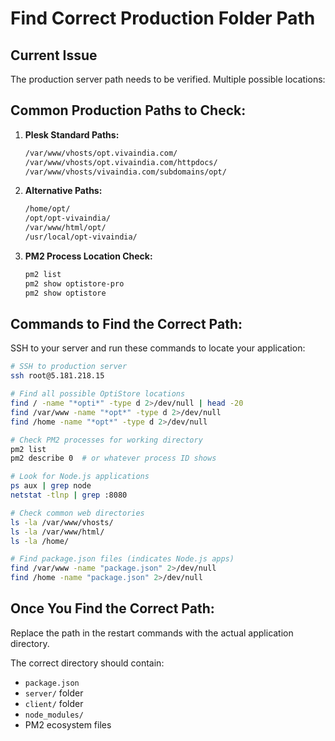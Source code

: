 # Find Correct Production Folder Path

## Current Issue
The production server path needs to be verified. Multiple possible locations:

## Common Production Paths to Check:

1. **Plesk Standard Paths:**
   ```bash
   /var/www/vhosts/opt.vivaindia.com/
   /var/www/vhosts/opt.vivaindia.com/httpdocs/
   /var/www/vhosts/vivaindia.com/subdomains/opt/
   ```

2. **Alternative Paths:**
   ```bash
   /home/opt/
   /opt/opt-vivaindia/
   /var/www/html/opt/
   /usr/local/opt-vivaindia/
   ```

3. **PM2 Process Location Check:**
   ```bash
   pm2 list
   pm2 show optistore-pro
   pm2 show optistore
   ```

## Commands to Find the Correct Path:

SSH to your server and run these commands to locate your application:

```bash
# SSH to production server
ssh root@5.181.218.15

# Find all possible OptiStore locations
find / -name "*opti*" -type d 2>/dev/null | head -20
find /var/www -name "*opt*" -type d 2>/dev/null
find /home -name "*opt*" -type d 2>/dev/null

# Check PM2 processes for working directory
pm2 list
pm2 describe 0  # or whatever process ID shows

# Look for Node.js applications
ps aux | grep node
netstat -tlnp | grep :8080

# Check common web directories
ls -la /var/www/vhosts/
ls -la /var/www/html/
ls -la /home/

# Find package.json files (indicates Node.js apps)
find /var/www -name "package.json" 2>/dev/null
find /home -name "package.json" 2>/dev/null
```

## Once You Find the Correct Path:
Replace the path in the restart commands with the actual application directory.

The correct directory should contain:
- `package.json`
- `server/` folder
- `client/` folder  
- `node_modules/`
- PM2 ecosystem files
